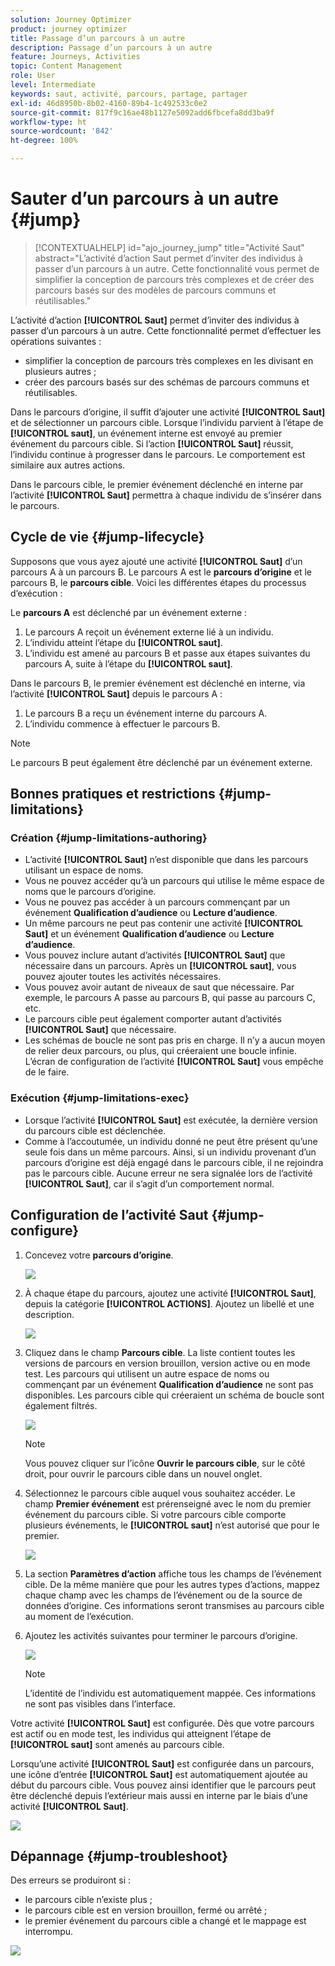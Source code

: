 ```yaml
---
solution: Journey Optimizer
product: journey optimizer
title: Passage d’un parcours à un autre
description: Passage d’un parcours à un autre
feature: Journeys, Activities
topic: Content Management
role: User
level: Intermediate
keywords: saut, activité, parcours, partage, partager
exl-id: 46d8950b-8b02-4160-89b4-1c492533c0e2
source-git-commit: 817f9c16ae48b1127e5092add6fbcefa8dd3ba9f
workflow-type: ht
source-wordcount: '842'
ht-degree: 100%

---
```


# Sauter d’un parcours à un autre {#jump}

>[!CONTEXTUALHELP]
>id="ajo_journey_jump"
>title="Activité Saut"
>abstract="L’activité d’action Saut permet d’inviter des individus à passer d’un parcours à un autre. Cette fonctionnalité vous permet de simplifier la conception de parcours très complexes et de créer des parcours basés sur des modèles de parcours communs et réutilisables."

L’activité d’action **[!UICONTROL Saut]** permet d’inviter des individus à passer d’un parcours à un autre. Cette fonctionnalité permet d’effectuer les opérations suivantes :

* simplifier la conception de parcours très complexes en les divisant en plusieurs autres ;
* créer des parcours basés sur des schémas de parcours communs et réutilisables.

Dans le parcours d’origine, il suffit d’ajouter une activité **[!UICONTROL Saut]** et de sélectionner un parcours cible. Lorsque l’individu parvient à l’étape de **[!UICONTROL saut]**, un événement interne est envoyé au premier événement du parcours cible. Si l’action **[!UICONTROL Saut]** réussit, l’individu continue à progresser dans le parcours. Le comportement est similaire aux autres actions.

Dans le parcours cible, le premier événement déclenché en interne par l’activité **[!UICONTROL Saut]** permettra à chaque individu de s’insérer dans le parcours.

## Cycle de vie {#jump-lifecycle}

Supposons que vous ayez ajouté une activité **[!UICONTROL Saut]** d’un parcours A à un parcours B. Le parcours A est le **parcours d’origine** et le parcours B, le **parcours cible**.
Voici les différentes étapes du processus d’exécution :

Le **parcours A** est déclenché par un événement externe :

1. Le parcours A reçoit un événement externe lié à un individu.
1. L’individu atteint l’étape du **[!UICONTROL saut]**.
1. L’individu est amené au parcours B et passe aux étapes suivantes du parcours A, suite à l’étape du **[!UICONTROL saut]**.

Dans le parcours B, le premier événement est déclenché en interne, via l’activité **[!UICONTROL Saut]** depuis le parcours A :

1. Le parcours B a reçu un événement interne du parcours A.
1. L’individu commence à effectuer le parcours B.

>[!NOTE]
>
>Le parcours B peut également être déclenché par un événement externe.

## Bonnes pratiques et restrictions {#jump-limitations}

### Création {#jump-limitations-authoring}

* L’activité **[!UICONTROL Saut]** n’est disponible que dans les parcours utilisant un espace de noms.
* Vous ne pouvez accéder qu’à un parcours qui utilise le même espace de noms que le parcours d’origine.
* Vous ne pouvez pas accéder à un parcours commençant par un événement **Qualification d’audience** ou **Lecture d’audience**.
* Un même parcours ne peut pas contenir une activité **[!UICONTROL Saut]** et un événement **Qualification d’audience** ou **Lecture d’audience**.
* Vous pouvez inclure autant d’activités **[!UICONTROL Saut]** que nécessaire dans un parcours. Après un **[!UICONTROL saut]**, vous pouvez ajouter toutes les activités nécessaires.
* Vous pouvez avoir autant de niveaux de saut que nécessaire. Par exemple, le parcours A passe au parcours B, qui passe au parcours C, etc.
* Le parcours cible peut également comporter autant d’activités **[!UICONTROL Saut]** que nécessaire.
* Les schémas de boucle ne sont pas pris en charge. Il n’y a aucun moyen de relier deux parcours, ou plus, qui créeraient une boucle infinie. L’écran de configuration de l’activité **[!UICONTROL Saut]** vous empêche de le faire.

### Exécution {#jump-limitations-exec}

* Lorsque l’activité **[!UICONTROL Saut]** est exécutée, la dernière version du parcours cible est déclenchée.
* Comme à l’accoutumée, un individu donné ne peut être présent qu’une seule fois dans un même parcours. Ainsi, si un individu provenant d’un parcours d’origine est déjà engagé dans le parcours cible, il ne rejoindra pas le parcours cible. Aucune erreur ne sera signalée lors de l’activité **[!UICONTROL Saut]**, car il s’agit d’un comportement normal.

## Configuration de l’activité Saut {#jump-configure}

1. Concevez votre **parcours d’origine**.

   ![](assets/jump1.png)

1. À chaque étape du parcours, ajoutez une activité **[!UICONTROL Saut]**, depuis la catégorie **[!UICONTROL ACTIONS]**. Ajoutez un libellé et une description.

   ![](assets/jump2.png)

1. Cliquez dans le champ **Parcours cible**.
La liste contient toutes les versions de parcours en version brouillon, version active ou en mode test. Les parcours qui utilisent un autre espace de noms ou commençant par un événement **Qualification d’audience** ne sont pas disponibles. Les parcours cible qui créeraient un schéma de boucle sont également filtrés.

   ![](assets/jump3.png)

   >[!NOTE]
   >
   >Vous pouvez cliquer sur l’icône **Ouvrir le parcours cible**, sur le côté droit, pour ouvrir le parcours cible dans un nouvel onglet.

1. Sélectionnez le parcours cible auquel vous souhaitez accéder.
Le champ **Premier événement** est prérenseigné avec le nom du premier événement du parcours cible. Si votre parcours cible comporte plusieurs événements, le **[!UICONTROL saut]** n’est autorisé que pour le premier.

   ![](assets/jump4.png)

1. La section **Paramètres d’action** affiche tous les champs de l’événement cible. De la même manière que pour les autres types d’actions, mappez chaque champ avec les champs de l’événement ou de la source de données d’origine. Ces informations seront transmises au parcours cible au moment de l’exécution.
1. Ajoutez les activités suivantes pour terminer le parcours d’origine.

   ![](assets/jump5.png)


   >[!NOTE]
   >
   >L’identité de l’individu est automatiquement mappée. Ces informations ne sont pas visibles dans l’interface.

Votre activité **[!UICONTROL Saut]** est configurée. Dès que votre parcours est actif ou en mode test, les individus qui atteignent l’étape de **[!UICONTROL saut]** sont amenés au parcours cible.

Lorsqu’une activité **[!UICONTROL Saut]** est configurée dans un parcours, une icône d’entrée **[!UICONTROL Saut]** est automatiquement ajoutée au début du parcours cible. Vous pouvez ainsi identifier que le parcours peut être déclenché depuis l’extérieur mais aussi en interne par le biais d’une activité **[!UICONTROL Saut]**.

![](assets/jump7.png)

## Dépannage {#jump-troubleshoot}

Des erreurs se produiront si :
* le parcours cible n’existe plus ;
* le parcours cible est en version brouillon, fermé ou arrêté ;
* le premier événement du parcours cible a changé et le mappage est interrompu.

![](assets/jump6.png)
